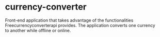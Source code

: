 # currency-converter
Front-end application that takes advantage of the functionalities Freecurrencyconverterapi provides. The application converts one currency to another while offline or online.
